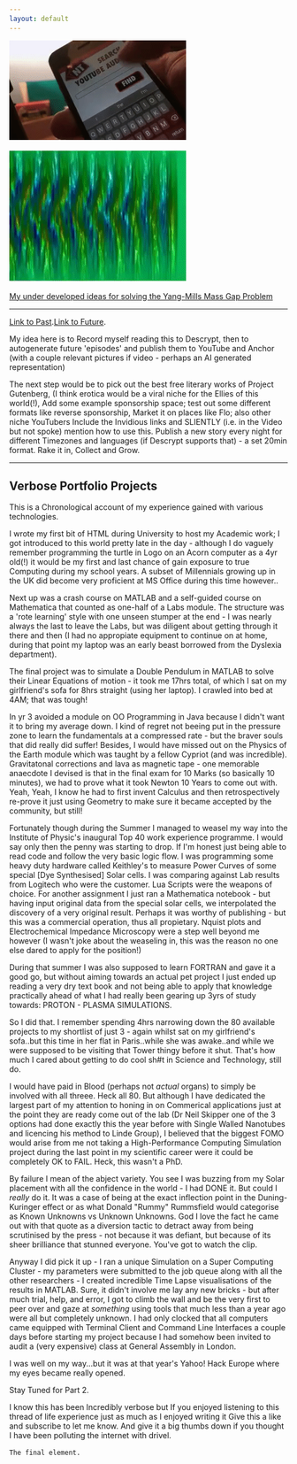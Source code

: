 ```yaml
---
layout: default
---
```


![](caption_search.gif)

![](plasma_simulation.gif)

[My under developed ideas for solving the Yang-Mills Mass Gap Problem](./yang.md)

***


[Link to Past](./past.md).[Link to Future](./future.html). 

My idea here is to Record myself reading this to Descrypt, then to autogenerate future 'episodes' and publish them to YouTube and Anchor (with a couple relevant pictures if video - perhaps an AI generated representation)

The next step would be to pick out the best free literary works of Project Gutenberg,
(I think erotica would be a viral niche for the Ellies of this world(!),
Add some example sponsorship space; test out some different formats like reverse sponsorship,
Market it on places like Flo; also other niche YouTubers
Include the Invidious links and SLIENTLY (i.e. in the Video but not spoke) mention how to use this.
Publish a new story every night for different Timezones and languages (if Descrypt supports that) - a set 20min format.
Rake it in, Collect and Grow.
* * *

## Verbose Portfolio Projects

This is a Chronological account of my experience gained with various technologies.

I wrote my first bit of HTML during University to host my Academic work; I got introduced to this world pretty late in the day - although I do vaguely remember programming the turtle in Logo on an Acorn computer as a 4yr old(!) it would be my first and last chance of gain exposure to true Computing during my school years. A subset of Millennials growing up in the UK did become very proficient at MS Office during this time however..

Next up was a crash course on MATLAB and a self-guided course on Mathematica that counted as one-half of a Labs module. The structure was a 'rote learning' style with one unseen stumper at the end - I was nearly always the last to leave the Labs, but was diligent about getting through it there and then (I had no appropiate equipment to continue on at home, during that point my laptop was an early beast borrowed from the Dyslexia department).

The final project was to simulate a Double Pendulum in MATLAB to solve their Linear Equations of motion - it took me 17hrs total, of which I sat on my girlfriend's sofa for 8hrs straight (using her laptop). I crawled into bed at 4AM; that was tough!

In yr 3 avoided a module on OO Programming in Java because I didn't want it to bring my average down. I kind of regret not beeing put in the pressure zone to learn the fundamentals at a compressed rate - but the braver souls that did really did suffer! Besides, I would have missed out on the Physics of the Earth module which was taught by a fellow Cypriot (and was incredible). Gravitatonal corrections and lava as magnetic tape - one memorable anaecdote I devised is that in the final exam for 10 Marks (so basically 10 minutes), we had to prove what it took Newton 10 Years to come out with. Yeah, Yeah, I know he had to first invent Calculus and then retrospectively re-prove it just using Geometry to make sure it became accepted by the community, but still!

Fortunately though during the Summer I managed to weasel my way into the Institute of Physic's inaugural Top 40 work experience programme. I would say only then the penny was starting to drop. If I'm honest just being able to read code and follow the very basic logic flow. I was programming some heavy duty hardware called Keithley's to measure Power Curves of some special [Dye Synthesised] Solar cells. I was comparing against Lab results from Logitech who were the customer. Lua Scripts were the weapons of choice. For another assignment I just ran a Mathematica notebook - but having input original data from the special solar cells, we interpolated the discovery of a very original result. Perhaps it was worthy of publishing - but this was a commercial operation, thus all propietary. Nquist plots and Electrochemical Impedance Microscopy were a step well beyond me however (I wasn't joke about the weaseling in, this was the reason no one else dared to apply for the position!)

During that summer I was also supposed to learn FORTRAN and gave it a good go, but without aiming towards an actual pet project I just ended up reading a very dry text book and not being able to apply that knowledge practically ahead of what I had really been gearing up 3yrs of study towards: PROTON - PLASMA SIMULATIONS.  

So I did that. I remember spending 4hrs narrowing down the 80 available projects to my shortlist of just 3 - again whilst sat on my girlfriend's sofa..but this time in her flat in Paris..while she was awake..and while we were supposed to be visiting that Tower thingy before it shut. That's how much I cared about getting to do cool sh#t in Science and Technology, still do.

I would have paid in Blood (perhaps not _actual_ organs) to simply be involved with all threee. Heck all 80. But although I have dedicated the largest part of my attention to honing in on Commerical applications just at the point they are ready come out of the lab (Dr Neil Skipper one of the 3 options had done exactly this the year before with Single Walled Nanotubes and licencing his method to Linde Group), I believed that the biggest FOMO would arise from me not taking a High-Performance Computing Simulation project during the last point in my scientific career were it could be completely OK to FAIL. Heck, this wasn't a PhD. 

By failure I mean of the abject variety. You see I was buzzing from my Solar placement with all the confidence in the world - I had DONE it. But could I _really_ do it. It was a case of being at the exact inflection point in the Duning-Kuringer effect or as what Donald "Rummy" Rummsfield would categorise as Known Unknowns vs Unknown Unknowns. God I love the fact he came out with that quote as a diversion tactic to detract away from being scrutinised by the press - not because it was defiant, but because of its sheer brilliance that stunned everyone. You've got to watch the clip.

Anyway I did pick it up - I ran a unique Simulation on a Super Computing Cluster - my parameters were submitted to the job queue along with all the other researchers - I created incredible Time Lapse visualisations of the results in MATLAB. Sure, it didn't involve me lay any new bricks - but after much trial, help, and error, I got to climb the wall and be the very first to peer over and gaze at *something* using tools that much less than a year ago were all but completely unknown. I had only clocked that all computers came equipped with Terminal Client and Command Line Interfaces a couple days before starting my project because I had somehow been invited to audit a (very expensive) class at General Assembly in London.

I was well on my way...but it was at that year's Yahoo! Hack Europe where my eyes became really opened.



Stay Tuned for Part 2.


I know this has been Incredibly verbose but If you enjoyed listening to this thread of life experience just as much as I enjoyed writing it Give this a like and subscribe to let me know. 
And give it a big thumbs down if you thought I have been polluting the internet with drivel.



















```
The final element.
```
